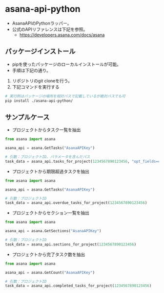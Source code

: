 # asana-api-python

- AsanaAPIのPythonラッパー。
- 公式のAPIリファレンスは下記を参照。
  - https://developers.asana.com/docs/asana

## パッケージインストール
- pipを使ったパッケージのローカルインストールが可能。
- 手順は下記の通り。
1. リポジトリのgit cloneを行う。
2. 下記コマンドを実行する
  ```zsh
  # 実行例はパッケージの場所を相対パスで記載しているが絶対パスでも可
  pip install ./asana-api-python/
  ```

## サンプルケース
- プロジェクトからタスク一覧を抽出

```python
from asana import asana

asana_api = asana.GetTasks("AsanaAPIKey")

# 引数：プロジェクトID、パラメータを含んだパス
task_data = asana_api.tasks_for_project(1234567890123456, "opt_fields=completed,name")
```

- プロジェクトから期限超過タスクを抽出

```python
from asana import asana

asana_api = asana.GetTasks("AsanaAPIKey")

# 引数：プロジェクトID
task_data = asana_api.overdue_tasks_for_project(1234567890123456)
```
- プロジェクトからセクション一覧を抽出

```python
from asana import asana

asana_api = asana.GetSections("AsanaAPIKey")

# 引数：プロジェクトID
task_data = asana_api.sections_for_project(1234567890123456)
```

- プロジェクトから完了タスク数を抽出

```python
from asana import asana

asana_api = asana.GetCount("AsanaAPIKey")

# 引数：プロジェクトID
task_data = asana_api.completed_tasks_for_project(1234567890123456)
```


